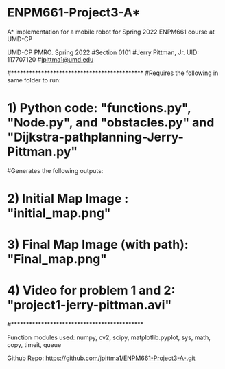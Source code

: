 # ENPM661-Project3-A*
A* implementation for a mobile robot for Spring 2022 ENPM661 course at UMD-CP

UMD-CP PMRO. Spring 2022
#Section 0101
#Jerry Pittman, Jr. UID: 117707120
#jpittma1@umd.edu


#********************************************
#Requires the following in same folder to run:
# 1) Python code: "functions.py", "Node.py", and "obstacles.py" and "Dijkstra-pathplanning-Jerry-Pittman.py"

#Generates the following outputs:
# 2) Initial Map Image : "initial_map.png"
# 3) Final Map Image (with path): "Final_map.png"
# 4) Video for problem 1 and 2: "project1-jerry-pittman.avi"
#********************************************

Function modules used: numpy, cv2, scipy, matplotlib.pyplot, sys, math, copy, timeit, queue

Github Repo: https://github.com/jpittma1/ENPM661-Project3-A-.git

